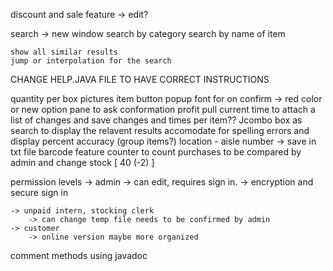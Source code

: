 discount and sale feature -> edit?

search -> new window
    search by category 
    search by name of item
    
    show all similar results
    jump or interpolation for the search 

CHANGE HELP.JAVA FILE TO HAVE CORRECT INSTRUCTIONS

quantity per box 
pictures
item button popup
font for on confirm -> red color or new option pane to ask conformation
profit
pull current time to attach a list of changes and save changes and times per item??
Jcombo box as search to display the relavent results
accomodate for spelling errors and display percent accuracy (group items?)
location - aisle number -> save in txt file
barcode feature 
counter to count purchases to be compared by admin and change stock [ 40 (-2) ]

permission levels 
    -> admin 
        -> can edit, requires sign in.
        -> encryption and secure sign in

    -> unpaid intern, stocking clerk
        -> can change temp file needs to be confirmed by admin
    -> customer 
        -> online version maybe more organized

comment methods using javadoc